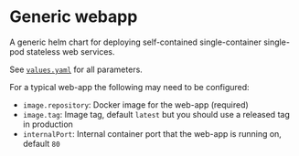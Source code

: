 # Generic webapp

A generic helm chart for deploying self-contained single-container single-pod stateless web services.

See [`values.yaml`](values.yaml) for all parameters.

For a typical web-app the following may need to be configured:
- `image.repository`: Docker image for the web-app (required)
- `image.tag`: Image tag, default `latest` but you should use a released tag in production
- `internalPort`: Internal container port that the web-app is running on, default `80`
